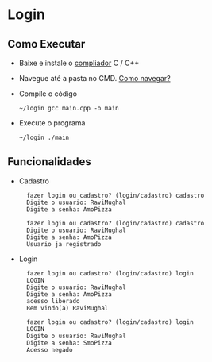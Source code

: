 # Login 

## Como Executar

- Baixe e instale o [compliador](https://osdn.net/projects/mingw/) C / C++
- Navegue até a pasta no CMD. [Como navegar?](https://medium.com/@adsonrocha/como-abrir-e-navegar-entre-pastas-com-o-prompt-de-comandos-do-windows-10-68750eae8f47)
- Compile o código
  
  ``` console
  ~/login gcc main.cpp -o main
  ```

- Execute o programa
  ``` console
  ~/login ./main
  ```

## Funcionalidades 

- Cadastro
      
  ``` console
    fazer login ou cadastro? (login/cadastro) cadastro
    Digite o usuario: RaviMughal
    Digite a senha: AmoPizza
  ```
  ``` console
    fazer login ou cadastro? (login/cadastro) cadastro
    Digite o usuario: RaviMughal
    Digite a senha: AmoPizza
    Usuario ja registrado
  ```

- Login
  ``` console
    fazer login ou cadastro? (login/cadastro) login
    LOGIN
    Digite o usuario: RaviMughal
    Digite a senha: AmoPizza
    acesso liberado
    Bem vindo(a) RaviMughal
  ```
  ``` console
    fazer login ou cadastro? (login/cadastro) login
    LOGIN
    Digite o usuario: RaviMughal
    Digite a senha: SmoPizza
    Acesso negado
  ```

